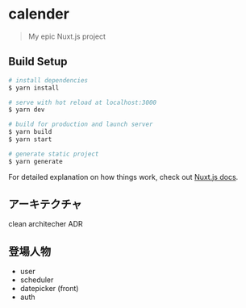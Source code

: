 # calender

> My epic Nuxt.js project

## Build Setup

``` bash
# install dependencies
$ yarn install

# serve with hot reload at localhost:3000
$ yarn dev

# build for production and launch server
$ yarn build
$ yarn start

# generate static project
$ yarn generate
```

For detailed explanation on how things work, check out [Nuxt.js docs](https://nuxtjs.org).

## アーキテクチャ

clean architecher
ADR

## 登場人物

- user
- scheduler
- datepicker (front) 
- auth
